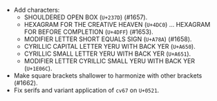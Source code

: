 * Add characters:
  - SHOULDERED OPEN BOX (`U+237D`) (#1657).
  - HEXAGRAM FOR THE CREATIVE HEAVEN (`U+4DC0`) ... HEXAGRAM FOR BEFORE COMPLETION (`U+4DFF`) (#1653).
  - MODIFIER LETTER SHORT EQUALS SIGN (`U+A78A`) (#1658).
  - CYRILLIC CAPITAL LETTER YERU WITH BACK YER (`U+A650`).
  - CYRILLIC SMALL LETTER YERU WITH BACK YER (`U+A651`).
  - MODIFIER LETTER CYRILLIC SMALL YERU WITH BACK YER (`U+1E06C`).
* Make square brackets shallower to harmonize with other brackets (#1662).
* Fix serifs and variant application of `cv67` on `U+0521`.
